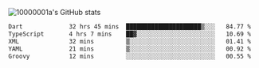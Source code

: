 ![10000001a's GitHub stats](https://github-readme-stats.vercel.app/api?username=10000001a&show_icons=true&theme=onedark&count_private=true)

<!-- [![Top Langs](https://github-readme-stats.vercel.app/api/top-langs/?username=10000001a&layout=compact&theme=onedark&langs_count=5)](https://github.com/anuraghazra/github-readme-stats) -->
<!--
**10000001a/10000001a** is a ✨ _special_ ✨ repository because its `README.md` (this file) appears on your GitHub profile.

Here are some ideas to get you started:

- 🔭 I’m currently working on ...
- 🌱 I’m currently learning ...
- 👯 I’m looking to collaborate on ...
- 🤔 I’m looking for help with ...
- 💬 Ask me about ...
- 📫 How to reach me: ...
- 😄 Pronouns: ...
- ⚡ Fun fact: ...
-->

<!--START_SECTION:waka-->

```txt
Dart             32 hrs 45 mins  █████████████████████▒░░░   84.77 %
TypeScript       4 hrs 7 mins    ██▓░░░░░░░░░░░░░░░░░░░░░░   10.69 %
XML              32 mins         ▒░░░░░░░░░░░░░░░░░░░░░░░░   01.41 %
YAML             21 mins         ▒░░░░░░░░░░░░░░░░░░░░░░░░   00.92 %
Groovy           12 mins         ░░░░░░░░░░░░░░░░░░░░░░░░░   00.55 %
```

<!--END_SECTION:waka-->
